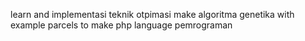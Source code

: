 learn and implementasi teknik otpimasi make algoritma genetika with example parcels to make php language pemrograman
